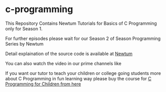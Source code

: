 # c-programming
This Repository Contains Newtum Tutorials for Basics of C Programming only for Season 1. 

For further episodes please wait for our Season 2 of Season Programming Series by Newtum

Detail explaination of the source code is available at [Newtum](https://blog.newtum.com/courses/programming-language/c-programming/)

You can also watch the video in our prime channels like 

If you want our tutor to teach your children or college going students more about C Programming in fun learning way please buy the course for [C Programming for Children from here](https://newtum.com)
